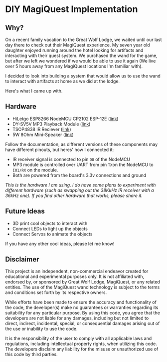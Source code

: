 # DIY MagiQuest Implementation

## Why?
On a recent family vacation to the Great Wolf Lodge, we waited until our last day there to check out their MagiQuest experience. My seven year old daughter enjoyed running around the hotel looking for artifacts and interacting with their quest system. We purchased the wand for the game, but after we left we wondered if we would be able to use it again (We live over 5 hours away from any MagiQuest locations I'm familiar with).

I decided to look into building a system that would allow us to use the wand to interact with artifacts at home as we did at the lodge. 

Here's what I came up with.

## Hardware

* HiLetgo ESP8266 NodeMCU CP2102 ESP-12E ([link](https://www.amazon.com/dp/B0CNYJS6V7?psc=1&ref=ppx_yo2ov_dt_b_product_details))
* DY-SV5V MP3 Playback Module  ([link](https://www.amazon.com/dp/B07YFPBGF8?psc=1&ref=ppx_yo2ov_dt_b_product_details))
* TSOP4838 IR Reciever ([link](https://www.amazon.com/dp/B09BTD69C3?psc=1&ref=ppx_yo2ov_dt_b_product_details))
* 5W 8Ohm Mini-Speaker ([link](https://www.amazon.com/dp/B0C5HRRHRL?psc=1&ref=ppx_yo2ov_dt_b_product_details))

Follow the documentation, as different versions of these components may have different pinouts, but heres' how I connected it:

* IR receiver signal is connected to pin ```D0``` of the NodeMCU
* MP3 module is controlled over UART from pin ```TX```on the NodeMCU to ```IO1/RX``` on the module.
* Both are powered from the board's 3.3v connections and ground


_This is the hardware I am using. I do  have some plans to experiment with different hardware (such as swapping out the 38KkHz IR receiver with a 36kHz one). If you find other hardware that works, please share it._

## Future Ideas

* 3D print cool objects to interact with
* Connect LEDs to light up the objects 
* Connect Servos to animate the objects

If you have any other cool ideas, please let me know!

## Disclaimer

This project is an independent, non-commercial endeavor created for educational and experimental purposes only. It is not affiliated with, endorsed by, or sponsored by Great Wolf Lodge, MagiQuest, or any related entities. The use of the MagiQuest wand technology is subject to the terms and conditions set forth by its respective owners.

While efforts have been made to ensure the accuracy and functionality of the code, the developer(s) make no guarantees or warranties regarding its suitability for any particular purpose. By using this code, you agree that the developers are not liable for any damages, including but not limited to direct, indirect, incidental, special, or consequential damages arising out of the use or inability to use the code.

It is the responsibility of the user to comply with all applicable laws and regulations, including intellectual property rights, when utilizing this code. The developers disclaim any liability for the misuse or unauthorized use of this code by third parties.
